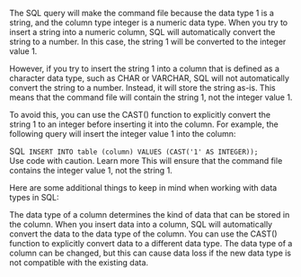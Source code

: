 




The SQL query will make the command file because the data type 1 is a string, and the column type integer is a numeric data type. When you try to insert a string into a numeric column, SQL will automatically convert the string to a number. In this case, the string 1 will be converted to the integer value 1.

However, if you try to insert the string 1 into a column that is defined as a character data type, such as CHAR or VARCHAR, SQL will not automatically convert the string to a number. Instead, it will store the string as-is. This means that the command file will contain the string 1, not the integer value 1.

To avoid this, you can use the CAST() function to explicitly convert the string 1 to an integer before inserting it into the column. For example, the following query will insert the integer value 1 into the column:

SQL<code>
INSERT INTO table (column) VALUES (CAST('1' AS INTEGER));
</code>
Use code with caution. Learn more
This will ensure that the command file contains the integer value 1, not the string 1.

Here are some additional things to keep in mind when working with data types in SQL:

The data type of a column determines the kind of data that can be stored in the column.
When you insert data into a column, SQL will automatically convert the data to the data type of the column.
You can use the CAST() function to explicitly convert data to a different data type.
The data type of a column can be changed, but this can cause data loss if the new data type is not compatible with the existing data.
